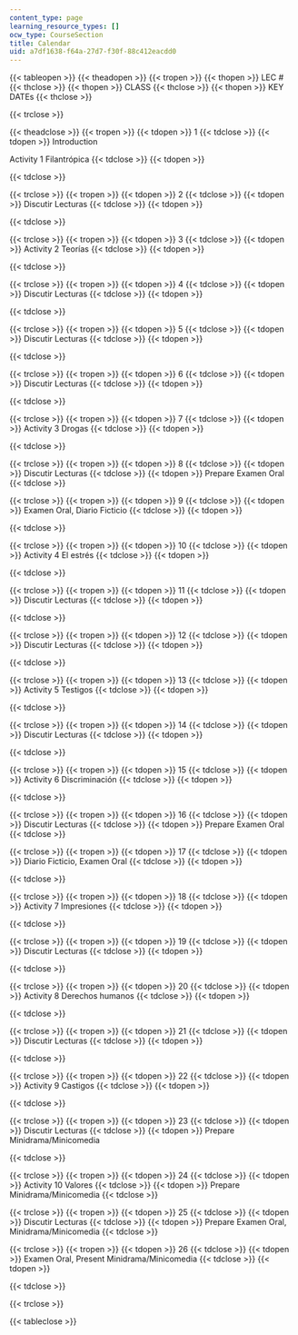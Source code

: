 ```yaml
---
content_type: page
learning_resource_types: []
ocw_type: CourseSection
title: Calendar
uid: a7df1638-f64a-27d7-f30f-88c412eacdd0
---
```


{{< tableopen >}}
{{< theadopen >}}
{{< tropen >}}
{{< thopen >}}
LEC #
{{< thclose >}}
{{< thopen >}}
CLASS
{{< thclose >}}
{{< thopen >}}
KEY DATEs
{{< thclose >}}

{{< trclose >}}

{{< theadclose >}}
{{< tropen >}}
{{< tdopen >}}
1
{{< tdclose >}}
{{< tdopen >}}
Introduction  
  
Activity 1 Filantrópica
{{< tdclose >}}
{{< tdopen >}}

{{< tdclose >}}

{{< trclose >}}
{{< tropen >}}
{{< tdopen >}}
2
{{< tdclose >}}
{{< tdopen >}}
Discutir Lecturas
{{< tdclose >}}
{{< tdopen >}}

{{< tdclose >}}

{{< trclose >}}
{{< tropen >}}
{{< tdopen >}}
3
{{< tdclose >}}
{{< tdopen >}}
Activity 2 Teorías
{{< tdclose >}}
{{< tdopen >}}

{{< tdclose >}}

{{< trclose >}}
{{< tropen >}}
{{< tdopen >}}
4
{{< tdclose >}}
{{< tdopen >}}
Discutir Lecturas
{{< tdclose >}}
{{< tdopen >}}

{{< tdclose >}}

{{< trclose >}}
{{< tropen >}}
{{< tdopen >}}
5
{{< tdclose >}}
{{< tdopen >}}
Discutir Lecturas
{{< tdclose >}}
{{< tdopen >}}

{{< tdclose >}}

{{< trclose >}}
{{< tropen >}}
{{< tdopen >}}
6
{{< tdclose >}}
{{< tdopen >}}
Discutir Lecturas
{{< tdclose >}}
{{< tdopen >}}

{{< tdclose >}}

{{< trclose >}}
{{< tropen >}}
{{< tdopen >}}
7
{{< tdclose >}}
{{< tdopen >}}
Activity 3 Drogas
{{< tdclose >}}
{{< tdopen >}}

{{< tdclose >}}

{{< trclose >}}
{{< tropen >}}
{{< tdopen >}}
8
{{< tdclose >}}
{{< tdopen >}}
Discutir Lecturas
{{< tdclose >}}
{{< tdopen >}}
Prepare Examen Oral
{{< tdclose >}}

{{< trclose >}}
{{< tropen >}}
{{< tdopen >}}
9
{{< tdclose >}}
{{< tdopen >}}
Examen Oral, Diario Ficticio
{{< tdclose >}}
{{< tdopen >}}



{{< tdclose >}}

{{< trclose >}}
{{< tropen >}}
{{< tdopen >}}
10
{{< tdclose >}}
{{< tdopen >}}
Activity 4 El estrés
{{< tdclose >}}
{{< tdopen >}}

{{< tdclose >}}

{{< trclose >}}
{{< tropen >}}
{{< tdopen >}}
11
{{< tdclose >}}
{{< tdopen >}}
Discutir Lecturas
{{< tdclose >}}
{{< tdopen >}}

{{< tdclose >}}

{{< trclose >}}
{{< tropen >}}
{{< tdopen >}}
12
{{< tdclose >}}
{{< tdopen >}}
Discutir Lecturas
{{< tdclose >}}
{{< tdopen >}}

{{< tdclose >}}

{{< trclose >}}
{{< tropen >}}
{{< tdopen >}}
13
{{< tdclose >}}
{{< tdopen >}}
Activity 5 Testigos
{{< tdclose >}}
{{< tdopen >}}

{{< tdclose >}}

{{< trclose >}}
{{< tropen >}}
{{< tdopen >}}
14
{{< tdclose >}}
{{< tdopen >}}
Discutir Lecturas
{{< tdclose >}}
{{< tdopen >}}

{{< tdclose >}}

{{< trclose >}}
{{< tropen >}}
{{< tdopen >}}
15
{{< tdclose >}}
{{< tdopen >}}
Activity 6 Discriminación
{{< tdclose >}}
{{< tdopen >}}

{{< tdclose >}}

{{< trclose >}}
{{< tropen >}}
{{< tdopen >}}
16
{{< tdclose >}}
{{< tdopen >}}
Discutir Lecturas
{{< tdclose >}}
{{< tdopen >}}
Prepare Examen Oral
{{< tdclose >}}

{{< trclose >}}
{{< tropen >}}
{{< tdopen >}}
17
{{< tdclose >}}
{{< tdopen >}}
Diario Ficticio, Examen Oral
{{< tdclose >}}
{{< tdopen >}}

{{< tdclose >}}

{{< trclose >}}
{{< tropen >}}
{{< tdopen >}}
18
{{< tdclose >}}
{{< tdopen >}}
Activity 7 Impresiones
{{< tdclose >}}
{{< tdopen >}}

{{< tdclose >}}

{{< trclose >}}
{{< tropen >}}
{{< tdopen >}}
19
{{< tdclose >}}
{{< tdopen >}}
Discutir Lecturas
{{< tdclose >}}
{{< tdopen >}}

{{< tdclose >}}

{{< trclose >}}
{{< tropen >}}
{{< tdopen >}}
20
{{< tdclose >}}
{{< tdopen >}}
Activity 8 Derechos humanos
{{< tdclose >}}
{{< tdopen >}}

{{< tdclose >}}

{{< trclose >}}
{{< tropen >}}
{{< tdopen >}}
21
{{< tdclose >}}
{{< tdopen >}}
Discutir Lecturas
{{< tdclose >}}
{{< tdopen >}}
  

{{< tdclose >}}

{{< trclose >}}
{{< tropen >}}
{{< tdopen >}}
22
{{< tdclose >}}
{{< tdopen >}}
Activity 9 Castigos
{{< tdclose >}}
{{< tdopen >}}

{{< tdclose >}}

{{< trclose >}}
{{< tropen >}}
{{< tdopen >}}
23
{{< tdclose >}}
{{< tdopen >}}
Discutir Lecturas
{{< tdclose >}}
{{< tdopen >}}
Prepare Minidrama/Minicomedia  

{{< tdclose >}}

{{< trclose >}}
{{< tropen >}}
{{< tdopen >}}
24
{{< tdclose >}}
{{< tdopen >}}
Activity 10 Valores
{{< tdclose >}}
{{< tdopen >}}
Prepare Minidrama/Minicomedia
{{< tdclose >}}

{{< trclose >}}
{{< tropen >}}
{{< tdopen >}}
25
{{< tdclose >}}
{{< tdopen >}}
Discutir Lecturas
{{< tdclose >}}
{{< tdopen >}}
Prepare Examen Oral, Minidrama/Minicomedia
{{< tdclose >}}

{{< trclose >}}
{{< tropen >}}
{{< tdopen >}}
26
{{< tdclose >}}
{{< tdopen >}}
Examen Oral, Present Minidrama/Minicomedia
{{< tdclose >}}
{{< tdopen >}}

{{< tdclose >}}

{{< trclose >}}

{{< tableclose >}}